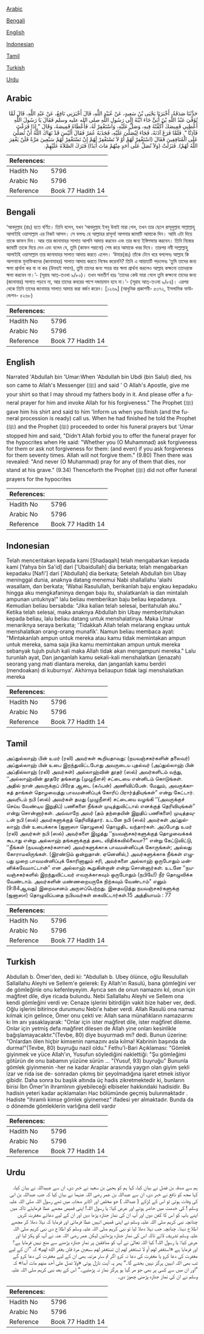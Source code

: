 [Arabic](#arabic)

[Bengali](#bengali)

[English](#english)

[Indonesian](#indonesian)

[Tamil](#tamil)

[Turkish](#turkish)

[Urdu](#urdu)

## Arabic


<div dir="rtl" lang="ar" style={{fontSize:'larger',backgroundColor:'#f8f9fa',padding:20}}>
حَدَّثَنَا صَدَقَةُ، أَخْبَرَنَا يَحْيَى بْنُ سَعِيدٍ، عَنْ عُبَيْدِ اللَّهِ، قَالَ أَخْبَرَنِي نَافِعٌ، عَنْ عَبْدِ اللَّهِ، قَالَ لَمَّا تُوُفِّيَ عَبْدُ اللَّهِ بْنُ أُبَىٍّ جَاءَ ابْنُهُ إِلَى رَسُولِ اللَّهِ صلى الله عليه وسلم فَقَالَ يَا رَسُولَ اللَّهِ أَعْطِنِي قَمِيصَكَ أُكَفِّنْهُ فِيهِ، وَصَلِّ عَلَيْهِ، وَاسْتَغْفِرْ لَهُ، فَأَعْطَاهُ قَمِيصَهُ، وَقَالَ ‏"‏ إِذَا فَرَغْتَ فَآذِنَّا ‏"‏‏.‏ فَلَمَّا فَرَغَ آذَنَهُ، فَجَاءَ لِيُصَلِّيَ عَلَيْهِ، فَجَذَبَهُ عُمَرُ فَقَالَ أَلَيْسَ قَدْ نَهَاكَ اللَّهُ أَنْ تُصَلِّيَ عَلَى الْمُنَافِقِينَ فَقَالَ ‏(‏اسْتَغْفِرْ لَهُمْ أَوْ لاَ تَسْتَغْفِرْ لَهُمْ إِنْ تَسْتَغْفِرْ لَهُمْ سَبْعِينَ مَرَّةً فَلَنْ يَغْفِرَ اللَّهُ لَهُمْ‏)‏‏.‏ فَنَزَلَتْ ‏(‏وَلاَ تُصَلِّ عَلَى أَحَدٍ مِنْهُمْ مَاتَ أَبَدًا‏)‏ فَتَرَكَ الصَّلاَةَ عَلَيْهِمْ‏.‏
</div>
<div style={{backgroundColor:'#f8f9fa',padding:20, marginBottom: 10}}><table> <thead> <tr> <th>References:</th> <th></th> </tr> </thead> <tbody><tr><td>Hadith No</td><td>5796</td></tr><tr><td>Arabic No</td><td>5796</td></tr><tr><td>Reference</td><td>Book 77 Hadith 14</td></tr></tbody></table></div>

## Bengali


<div dir="ltr" lang="bn" style={{fontSize:'larger',backgroundColor:'#f8f9fa',padding:20}}>
‘আবদুল্লাহ (রাঃ) হতে বর্ণিত। তিনি বলেন, যখন ‘আবদুল্লাহ ইবনু উবাই মারা গেল, তখন তার ছেলে রাসূলুল্লাহ সাল্লাল্লাহু আলাইহি ওয়াসাল্লাম এর নিকট আসল। সে বললঃ হে আল্লাহর রাসূল! আপনার জামাটি আমাকে দিন। আমি এটা দিয়ে তাকে কাফন দিব। আর তার জানাযাহর সালাত আপনি আদায় করবেন এবং তার জন্য ইস্তিগফার করবেন। তিনি নিজের জামাটি তাকে দিয়ে দেন এবং বলেন যে, তুমি (কাফন পরানো) শেষ করে আমাকে খবর দিবে। তারপর নবী সাল্লাল্লাহু আলাইহি ওয়াসাল্লাম তার জানাযাহর সালাত আদায় করতে এলেন। ‘উমার(রাঃ) তাঁকে টেনে ধরে বললেনঃ আল্লাহ কি আপনাকে মুনাফিকদের (জানাযাহর) সালাত আদায় করতে নিষেধ করেননি? তিনি এ আয়াতটি পড়লেনঃ ‘তুমি তাদের জন্য ক্ষমা প্রার্থনা কর বা না কর (উভয়ই সমান), তুমি তাদের জন্য সত্তর বার ক্ষমা প্রার্থনা করলেও আল্লাহ কক্ষনো তাদেরকে ক্ষমা করবেন না।’- (সূরাহ আত্-তওবা ৯/৮০)। তখন অবতীর্ণ হয়ঃ ‘তাদের কেউ মারা গেলে তুমি কক্ষনো তাদের জন্য (জানাযার) সালাত পড়বে না, আর তাদের কবরের পাশে দন্ডায়মান হবে না।’- (সূরাহ আত্-তওবা ৯/৮৪)। এরপর থেকে তিনি তাদের জানাযার সালাত আদায় করা বর্জন করেন। [১২৬৯] (আধুনিক প্রকাশনী- ৫৩৭২, ইসলামিক ফাউন্ডেশন- ৫২৬৮)
</div>
<div style={{backgroundColor:'#f8f9fa',padding:20, marginBottom: 10}}><table> <thead> <tr> <th>References:</th> <th></th> </tr> </thead> <tbody><tr><td>Hadith No</td><td>5796</td></tr><tr><td>Arabic No</td><td>5796</td></tr><tr><td>Reference</td><td>Book 77 Hadith 14</td></tr></tbody></table></div>

## English


<div dir="ltr" lang="en" style={{fontSize:'larger',backgroundColor:'#f8f9fa',padding:20}}>
Narrated 'Abdullah bin 'Umar:When 'Abdullah bin Ubdi (bin Salul) died, his son came to Allah's Messenger (ﷺ) and said ' O Allah's Apostle, give me your shirt so that I may shroud my fathers body in it. And please offer a funeral prayer for him and invoke Allah for his forgiveness." The Prophet (ﷺ) gave him his shirt and said to him 'Inform us when you finish (and the funeral procession is ready) call us. When he had finished he told the Prophet (ﷺ) and the Prophet (ﷺ) proceeded to order his funeral prayers but 'Umar stopped him and said, "Didn't Allah forbid you to offer the funeral prayer for the hypocrites when He said: "Whether you (O Muhammad) ask forgiveness for them or ask not forgiveness for them: (and even) if you ask forgiveness for them seventy times. Allah will not forgive them." (9.80) Then there was revealed: "And never (O Muhammad) pray for any of them that dies, nor stand at his grave." (9.34) Thenceforth the Prophet (ﷺ) did not offer funeral prayers for the hypocrites
</div>
<div style={{backgroundColor:'#f8f9fa',padding:20, marginBottom: 10}}><table> <thead> <tr> <th>References:</th> <th></th> </tr> </thead> <tbody><tr><td>Hadith No</td><td>5796</td></tr><tr><td>Arabic No</td><td>5796</td></tr><tr><td>Reference</td><td>Book 77 Hadith 14</td></tr></tbody></table></div>

## Indonesian


<div dir="ltr" lang="id" style={{fontSize:'larger',backgroundColor:'#f8f9fa',padding:20}}>
Telah menceritakan kepada kami [Shadaqah] telah mengabarkan kepada kami [Yahya bin Sa'id] dari ['Ubaidullah] dia berkata; telah mengabarkan kepadaku [Nafi'] dari ['Abdullah] dia berkata; Setelah Abdullah bin Ubay meninggal dunia, anaknya datang menemui Nabi shallallahu 'alaihi wasallam, dan berkata; 'Wahai Rasulullah, berikanlah baju engkau kepadaku hingga aku mengkafaninya dengan baju itu, shalatkanlah ia dan mintalah ampunan untuknya!" lalu beliau memberikan baju beliau kepadanya. Kemudian beliau bersabda: "Jika kalian telah selesai, beritahulah aku." Ketika telah selesai, maka anaknya Abdullah bin Ubay memberitahukan kepada beliau, lalu beliau datang untuk menshalatinya. Maka Umar menariknya seraya berkata; 'Tidakkah Allah telah melarang engkau untuk menshalatkan orang-orang munafik'. Namun beliau membaca ayat: "Mintakanlah ampun untuk mereka atau kamu tidak memintakan ampun untuk mereka, sama saja jika kamu memintakan ampun untuk mereka sebanyak tujuh puluh kali maka Allah tidak akan mengampuni mereka." Lalu turunlah ayat, Dan janganlah kamu sekali-kali menshalatkan (jenazah) seorang yang mati diantara mereka, dan janganlah kamu berdiri (mendoakan) di kuburnya'. Akhirnya beliaupun tidak lagi menshalatkan mereka
</div>
<div style={{backgroundColor:'#f8f9fa',padding:20, marginBottom: 10}}><table> <thead> <tr> <th>References:</th> <th></th> </tr> </thead> <tbody><tr><td>Hadith No</td><td>5796</td></tr><tr><td>Arabic No</td><td>5796</td></tr><tr><td>Reference</td><td>Book 77 Hadith 14</td></tr></tbody></table></div>

## Tamil


<div dir="ltr" lang="ta" style={{fontSize:'larger',backgroundColor:'#f8f9fa',padding:20}}>
அப்துல்லாஹ் பின் உமர் (ரலி) அவர்கள் கூறியதாவது: (நயவஞ்சகர்களின் தலைவர்) அப்துல்லாஹ் பின் உபை இறந்துவிட்டபோது அவருடைய புதல்வர் (அப்துல்லாஹ் பின் அப்தில்லாஹ் (ரலி) அவர்கள்) அல்லாஹ்வின் தூதர் (ஸல்) அவர்களிடம் வந்து, ‘‘அல்லாஹ்வின் தூதரே தங்களது (முழுநீளச்) சட்டையை என்னிடம் கொடுங்கள். அதில் நான் அவருக்குப் பிரேத ஆடை (கஃபன்) அணிவிப்பேன். மேலும், அவருக்காகத் தாங்கள் தொழவைத்து பாவமன்னிப்புக் கோரிப் பிரார்த்தியுங்கள்” என்று கேட்டார். அவரிடம் நபி (ஸல்) அவர்கள் தமது (முழுநீளச்) சட்டையை வழங்கி ‘‘(அவருக்குச் செய்ய வேண்டிய இறுதிப்) பணிகளை நீங்கள் முடித்துவிட்டால் எனக்குத் தெரிவியுங்கள்” என்று சொன்னார்கள். அவ்வாறே அவர் (தம் தந்தையின் இறுதிப் பணிகளை) முடித்தவுடன் நபி (ஸல்) அவர்களுக்குத் தெரிவித்தார். உடனே நபி (ஸல்) அவர்கள் அப்துல்லாஹ் பின் உபைக்காக (ஜனாஸா தொழுகை) தொழுதிட வந்தார்கள். அப்போது உமர் (ரலி) அவர்கள் நபி (ஸல்) அவர்களை இழுத்து ‘‘நயவஞ்சகர்களுக்குத் தொழவைக்கக் கூடாது என்று அல்லாஹ் தங்களுக்குத் தடை விதிக்கவில்லையா?” என்று கேட்டுவிட்டு, ‘‘நீங்கள் (நயவஞ்சகர்களான) அவர்களுக்காக பாவமன்னிப்புக் கோருங்கள்; அல்லது கோராமலிருங்கள். (இரண்டும் ஒன்றுதான். ஏனெனில்,) அவர்களுக்காக நீங்கள் எழுபது முறை பாவமன்னிப்புக் கோரினாலும் சரி, அவர்களை அல்லாஹ் ஒருபோதும் மன்னிக்கவேமாட்டான்” என அல்லாஹ் கூறுகின்றான் என்று சொன்னார்கள். உடனே ‘‘நயவஞ்சகர்களில் இறந்துவிட்டவர் எவருக்காகவும் ஒருபோதும் (நபியே!) நீர் தொழுவிக்க வேண்டாம். அவர்களின் மண்ணறையருகே நிற்கவும் வேண்டாம்” எனும் (9:84ஆவது) இறைவசனம் அருளப்பெற்றது. இதையடுத்து நயவஞ்சகர்களுக்கு (ஜனாஸா) தொழுவிப்பதை நபியவர்கள் கைவிட்டார்கள்.15 அத்தியாயம் : 77
</div>
<div style={{backgroundColor:'#f8f9fa',padding:20, marginBottom: 10}}><table> <thead> <tr> <th>References:</th> <th></th> </tr> </thead> <tbody><tr><td>Hadith No</td><td>5796</td></tr><tr><td>Arabic No</td><td>5796</td></tr><tr><td>Reference</td><td>Book 77 Hadith 14</td></tr></tbody></table></div>

## Turkish


<div dir="ltr" lang="tr" style={{fontSize:'larger',backgroundColor:'#f8f9fa',padding:20}}>
Abdullah b. Ömer'den, dedi ki: "Abdullah b. Ubey ölünce, oğlu Resulullah Sallallahu Aleyhi ve Sellem'e gelerek: Ey Allah'ın Rasulü, bana gömleğini ver de gömleğinle onu kefenleyeyim. Ayrıca sen de onun namazını kıl, onun için mağfiret dile, diye ricada bulundu. Nebi Sallallahu Aleyhi ve Sellem ona kendi gömleğini verdi ve: Cenaze işlerini bitirdiğin vakit bize haber ver, dedi. Oğlu işlerini bitirince durumunu Nebi'e haber verdi. Allah Rasulü ona namaz kılmak için gelince, Ömer onu çekti ve: Allah sana münafıkların namazıarını kı Im anı yasaklayarak: "Onlar için ister mağfiret dile, ister mağfiret dileme. Onlar için yetmiş defa mağfiret dilesen de Allah yine onları kesinlikle bağışlamayacaktır."(Tevbe, 80) diye buyurmadı mı? dedi. Bunun üzerine: "Onlardan ölen hiçbir kimsenin namazını asla kılma! Kabrinin başında da durma!"(Tevbe, 80) buyruğu nazil oldu." Fethu'l-Bari Açıklaması: "Gömlek giyinmek ve yüce Allah'ın, Yusufun söylediğini naklettiği: "Şu gömleğimi götürün de onu babamın yüzüne sürün ... "(Yusuf, 93) buyruğu" Bununla gömlek giyinmenin -her ne kadar Araplar arasında yaygın olan giyim şekli izar ve rida ise de- sonradan çıkmış bir şeyolmadığına işaret etmek istiyor gibidir. Daha sonra bu başlık altında üç hadis zikretmektedir ki, bunların birisi İbn Ömer'in ihramlının giyebileceği elbiseler hakkındaki hadisidir. Bu hadisin yeteri kadar açıklamaları Hac bölümünde geçmiş bulunmaktadır . Hadiste "ihramlı kimse gömlek giyinemez" ifadesi yer almaktadır. Bunda da o dönemde gömleklerin varlığına delil vardır
</div>
<div style={{backgroundColor:'#f8f9fa',padding:20, marginBottom: 10}}><table> <thead> <tr> <th>References:</th> <th></th> </tr> </thead> <tbody><tr><td>Hadith No</td><td>5796</td></tr><tr><td>Arabic No</td><td>5796</td></tr><tr><td>Reference</td><td>Book 77 Hadith 14</td></tr></tbody></table></div>

## Urdu


<div dir="rtl" lang="ur" style={{fontSize:'larger',backgroundColor:'#f8f9fa',padding:20}}>
ہم سے صدقہ بن فضل نے بیان کیا، کہا ہم کو یحییٰ بن سعید نے خبر دی، ان سے عبیداللہ نے بیان کیا، کہا مجھ کو نافع نے خبر دی، ان سے عبداللہ بن عمر رضی اللہ عنہما نے بیان کیا کہ جب عبداللہ بن ابی کی وفات ہوئی تو اس کے لڑکے ( عبداللہ ) جو مخلص اور اکابر صحابہ میں تھے رسول اللہ صلی اللہ علیہ وسلم ! کی خدمت میں حاضر ہوئے اور عرض کیا: یا رسول اللہ! اپنی قمیص مجھے عطا فرمایئے تاکہ میں اپنے باپ کو اس کا کفن دوں اور آپ ان کی نماز جنازہ پڑھا دیں اور ان کے لیے دعائے مغفرت کریں چنانچہ نبی کریم صلی اللہ علیہ وسلم نے اپنی قمیص انہیں عطا فرمائی اور فرمایا کہ نہلا دھلا کر مجھے اطلاع دینا۔ چنانچہ جب نہلا دھلا لیا تو نبی کریم صلی اللہ علیہ وسلم کو اطلاع دی نبی کریم صلی اللہ علیہ وسلم تشریف لائے تاکہ اس کی نماز جنازہ پڑھائیں لیکن عمر رضی اللہ عنہ نے آپ کو پکڑ لیا اور عرض کیا: یا رسول اللہ! کیا اللہ تعالیٰ نے آپ کو منافقین پر نماز جنازہ پڑھنے سے منع نہیں فرمایا ہے؟ اور فرمایا ہے «استغفر لهم أو لا تستغفر لهم إن تستغفر لهم سبعين مرة فلن يغفر الله لهم‏» کہ ”ان کے لیے مغفرت کی دعا کرو یا مغفرت کی دعا نہ کرو اگر تم ستر مرتبہ بھی ان کے لیے مغفرت کی دعا کرو گے تب بھی اللہ انہیں ہرگز نہیں بخشے گا۔“ پھر یہ آیت نازل ہوئی «ولا تصل على أحد منهم مات أبدا‏» کہ ”اور ان میں سے کسی پر بھی جو مر گیا ہو ہرگز نماز نہ پڑھئیے۔“ اس کے بعد نبی کریم صلی اللہ علیہ وسلم نے ان کی نماز جنازہ پڑھنی چھوڑ دی۔
</div>
<div style={{backgroundColor:'#f8f9fa',padding:20, marginBottom: 10}}><table> <thead> <tr> <th>References:</th> <th></th> </tr> </thead> <tbody><tr><td>Hadith No</td><td>5796</td></tr><tr><td>Arabic No</td><td>5796</td></tr><tr><td>Reference</td><td>Book 77 Hadith 14</td></tr></tbody></table></div>